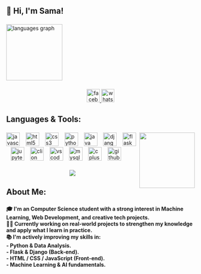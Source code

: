 <h2 align="left">👋 Hi, I'm Sama!</h2>

###

<div align="left">
  <img src="https://github-readme-stats.vercel.app/api/top-langs?username=Sam-Gyu&locale=en&hide_title=false&layout=compact&card_width=320&langs_count=5&theme=dracula&hide_border=false&order=2" height="150" alt="languages graph"  />
</div>

###

<div align="center">
  <a href="https://www.facebook.com/share/15hvit5Lz6/?mibextid=qi2Omg" target="_blank">
  <img src="https://img.shields.io/static/v1?message=Facebook&logo=facebook&label=&color=1877F2&logoColor=white&labelColor=&style=for-the-badge" height="35" alt="facebook logo" />
</a>
  <a href="https://wa.me/01503355287" target="_blank">
  <img src="https://img.shields.io/static/v1?message=Whatsapp&logo=whatsapp&label=&color=25D366&logoColor=white&labelColor=&style=for-the-badge" height="35" alt="whatsapp logo" />
</a>
</div>

###

<h2 align="left">Languages & Tools:</h2>

###

<img align="right" height="148" src="https://media.tenor.com/EDavV_gt4DYAAAAM/bandori-bang-dream.gif"  />

###

<div align="left">
  <img src="https://cdn.jsdelivr.net/gh/devicons/devicon/icons/javascript/javascript-plain.svg" height="36" alt="javascript logo"  />
  <img width="8" />
  <img src="https://cdn.jsdelivr.net/gh/devicons/devicon/icons/html5/html5-original.svg" height="36" alt="html5 logo"  />
  <img width="8" />
  <img src="https://cdn.jsdelivr.net/gh/devicons/devicon/icons/css3/css3-original.svg" height="36" alt="css3 logo"  />
  <img width="8" />
  <img src="https://cdn.jsdelivr.net/gh/devicons/devicon/icons/python/python-original.svg" height="36" alt="python logo"  />
  <img width="8" />
  <img src="https://cdn.jsdelivr.net/gh/devicons/devicon/icons/java/java-original.svg" height="36" alt="java logo"  />
  <img width="8" />
  <img src="https://cdn.jsdelivr.net/gh/devicons/devicon/icons/django/django-plain.svg" height="36" alt="django logo"  />
  <img width="8" />
  <img src="https://cdn.jsdelivr.net/gh/devicons/devicon/icons/flask/flask-original.svg" height="36" alt="flask logo"  />
  <img width="8" />
  <img src="https://cdn.jsdelivr.net/gh/devicons/devicon/icons/jupyter/jupyter-original.svg" height="36" alt="jupyter logo"  />
  <img width="8" />
  <img src="https://cdn.jsdelivr.net/gh/devicons/devicon/icons/clion/clion-original.svg" height="36" alt="clion logo"  />
  <img width="8" />
  <img src="https://cdn.jsdelivr.net/gh/devicons/devicon/icons/vscode/vscode-original.svg" height="36" alt="vscode logo"  />
  <img width="8" />
  <img src="https://cdn.jsdelivr.net/gh/devicons/devicon/icons/mysql/mysql-original.svg" height="36" alt="mysql logo"  />
  <img width="8" />
  <img src="https://cdn.jsdelivr.net/gh/devicons/devicon/icons/cplusplus/cplusplus-original.svg" height="36" alt="cplusplus logo"  />
  <img width="8" />
  <img src="https://cdn.jsdelivr.net/gh/devicons/devicon/icons/github/github-original.svg" height="36" alt="github logo"  />
</div>

###

<div align="center">
  <img src="https://visitor-badge.laobi.icu/badge?page_id=Sam-Gyu.Sam-Gyu&"  />
</div>

###

<h2 align="left">About Me:</h2>

###

<h4 align="left">🎓  I'm an Computer Science student with a strong interest in Machine Learning, Web Development, and creative tech projects. <br>👩‍💻  Currently working on real-world projects to strengthen my knowledge and apply what I learn in practice.<br>📚 I'm actively improving my skills in:<br>- Python & Data Analysis.<br>- Flask & Django (Back-end).<br>- HTML / CSS / JavaScript (Front-end).<br>- Machine Learning & AI fundamentals.</h4>

###

